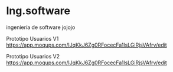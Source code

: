# Ing.software
ingeniería  de software jojojo

Prototipo Usuarios V1
https://app.moqups.com/IJqKkJ6Zg0RFocecFa1lsLGiRjsVAfrv/edit

Prototipo Usuarios V2
https://app.moqups.com/IJqKkJ6Zg0RFocecFa1lsLGiRjsVAfrv/edit
